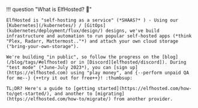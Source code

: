 !!! question "What is ElfHosted? :elf:"

    ElfHosted is "self-hosting as a service" (*SHAAS?* ) - Using our [Kubernetes](/kubernetes/) / [GitOps](kubernetes/deployment/flux/design/) designs, we've build infrastructure and automation to run popular self-hosted apps (*think "Plex, Radarr, Mattermost.."*) and attach your own cloud storage ("bring-your-own-storage").

    We're building "in public", so follow the progress on the [blog](/blog/tags/#elfhosted) or in [Discord][elfhosted/discord]). During "test mode" (*June-July 2023*), you can [sign up](https://elfhosted.com) using "play money", and {--perform unpaid QA for me--} {++try it out for free++}! :thumbsup:

    TL;DR? Here's a guide to [getting started](https://elfhosted.com/how-to/get-started/), and another to [migrating](https://elfhosted.com/how-to/migrate/) from another provider.